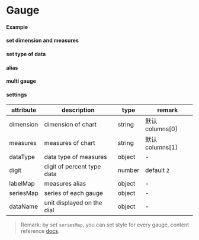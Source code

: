 # Gauge

#### Example

<vuep template="#simple-gauge"></vuep>

<script v-pre type="text/x-template" id="simple-gauge">
<template>
  <cbi-gauge-chart :data="chartData"></cbi-gauge-chart>
</template>

<script>
  export default {
    data () {
      return {
        chartData: {
          columns: ['type', 'value'],
          rows: [
            { type: 'speed', value: 80, a: 1, b: 2 }
          ]
        }
      }
    }
  }
</script>
</script>

#### set dimension and measures

<vuep template="#set-dim-measures"></vuep>

<script v-pre type="text/x-template" id="set-dim-measures">
<template>
  <cbi-gauge-chart :data="chartData" :settings="chartSettings"></cbi-gauge-chart>
</template>

<script>
  export default {
    data () {
      this.chartSettings = {
        dimension: 'type',
        measures: 'value'
      }
      return {
        chartData: {
          columns: ['a', 'b', 'type', 'value'],
          rows: [
            { type: 'speed', value: 80, a: 1, b: 2 }
          ]
        }
      }
    }
  }
</script>
</script>

#### set type of data

<vuep template="#set-dataType"></vuep>

<script v-pre type="text/x-template" id="set-dataType">
<template>
  <cbi-gauge-chart :data="chartData" :settings="chartSettings"></cbi-gauge-chart>
</template>

<script>
  export default {
    data () {
      this.chartSettings = {
        dataType: {
          'rate': 'percent'
        },
        seriesMap: {
          'rate': {
            min: 0,
            max: 1
          }
        }
      }
      return {
        chartData: {
          columns: ['type', 'value'],
          rows: [
            { type: 'rate', value: 0.8 }
          ]
        }
      }
    }
  }
</script>
</script>

#### alias

<vuep template="#set-label"></vuep>

<script v-pre type="text/x-template" id="set-label">
<template>
  <cbi-gauge-chart :data="chartData" :settings="chartSettings"></cbi-gauge-chart>
</template>

<script>
  export default {
    data () {
      this.chartSettings = {
        labelMap: {
          'speed': 's'
        },
        dataName: {
          'speed': 'km/h'
        }
      }
      return {
        chartData: {
          columns: ['type', 'value'],
          rows: [
            { type: 'speed', value: 60 }
          ]
        }
      }
    }
  }
</script>
</script>

#### multi gauge

<vuep template="#set-style"></vuep>

<script v-pre type="text/x-template" id="set-style">
<template>
  <cbi-gauge-chart
  :data="chartData"
  background-color="#000"
  :settings="chartSettings">
  </cbi-gauge-chart>
</template>

<script>
  export default {
    data () {
      this.chartSettings = {
        dataName: {
          'speed': 'km/h',
          'rotateSpeed': 'x1000 r/min',
          'oilVolume': 'gas'
        },
        seriesMap: {
          'speed': {
            min:0,
            max:220,
            splitNumber:11,
            radius: '50%',
            axisLine: {
              lineStyle: {
                color: [[0.09, 'lime'],[0.82, '#1e90ff'],[1, '#ff4500']],
                width: 3,
                shadowColor: '#fff',
                shadowBlur: 10
              }
            },
            axisLabel: {
              textStyle: {
                fontWeight: 'bolder',
                color: '#fff',
                shadowColor: '#fff',
                shadowBlur: 10
              }
            },
            axisTick: {
              length:15,
              lineStyle: {
                color: 'auto',
                shadowColor: '#fff',
                shadowBlur: 10
              }
            },
            splitLine: {
              length:25,
              lineStyle: {
                width:3,
                color: '#fff',
                shadowColor: '#fff',
                shadowBlur: 10
              }
            },
            pointer: {
              shadowColor: '#fff',
              shadowBlur: 5
            },
            title: {
              textStyle: {
                fontWeight: 'bolder',
                fontSize: 20,
                fontStyle: 'italic',
                color: '#fff',
                shadowColor: '#fff',
                shadowBlur: 10
              }
            },
            detail: {
              backgroundColor: 'rgba(30,144,255,0.8)',
              borderWidth: 1,
              borderColor: '#fff',
              shadowColor: '#fff',
              shadowBlur: 5,
              offsetCenter: [0, '50%'],
              textStyle: {
                fontWeight: 'bolder',
                color: '#fff'
              }
            }
          },
          'rotateSpeed': {
            center: ['10%', '55%'],
            radius: '25%',
            min:0,
            max:7,
            endAngle:45,
            splitNumber:7,
            axisLine: {
              lineStyle: {
                color: [[0.29, 'lime'],[0.86, '#1e90ff'],[1, '#ff4500']],
                width: 2,
                shadowColor: '#fff',
                shadowBlur: 10
              }
            },
            axisLabel: {
              textStyle: {
                fontWeight: 'bolder',
                color: '#fff',
                shadowColor: '#fff',
                shadowBlur: 10
              }
            },
            axisTick: {
              length:12,
              lineStyle: {
                color: 'auto',
                shadowColor: '#fff',
                shadowBlur: 10
              }
            },
            splitLine: {
              length:20,
              lineStyle: {
                width:3,
                color: '#fff',
                shadowColor: '#fff',
                shadowBlur: 10
              }
            },
            pointer: {
              width:5,
              shadowColor: '#fff',
              shadowBlur: 5
            },
            title: {
              offsetCenter: [0, '-30%'],
              textStyle: {
                fontWeight: 'bolder',
                fontStyle: 'italic',
                color: '#fff',
                shadowColor: '#fff',
                shadowBlur: 10
              }
            },
            detail: {
              borderColor: '#fff',
              shadowColor: '#fff',
              shadowBlur: 5,
              width: 80,
              height:30,
              offsetCenter: [25, '20%'],
              textStyle: {
                fontWeight: 'bolder',
                color: '#fff'
              }
            }
          },
          'oilVolume': {
            center: ['84%', '50%'],
            radius: '30%',
            min:0,
            max:2,
            startAngle:135,
            endAngle:45,
            splitNumber:2,
            axisLine: {
              lineStyle: {
                color: [[0.2, 'lime'],[0.8, '#1e90ff'],[1, '#ff4500']],
                width: 2,
                shadowColor: '#fff',
                shadowBlur: 10
              }
            },
            axisTick: {
              length:12,
              lineStyle: {
                color: 'auto',
                shadowColor: '#fff',
                shadowBlur: 10
              }
            },
            axisLabel: {
              textStyle: {
                fontWeight: 'bolder',
                color: '#fff',
                shadowColor: '#fff',
                shadowBlur: 10
              },
              formatter: function(v){
                switch (v + '') {
                  case '0': return 'E';
                  case '1': return 'Gas';
                  case '2': return 'F';
                }
              }
            },
            splitLine: {
              length:15,
              lineStyle: {
                width:3,
                color: '#fff',
                shadowColor: '#fff',
                shadowBlur: 10
              }
            },
            pointer: {
              width:2,
              shadowColor: '#fff',
              shadowBlur: 5
            },
            title: {
              show: false
            },
            detail: {
              show: false
            }
          }
        }
      }
      return {
        chartData: {
          columns: ['type', 'value'],
          rows: [
            { type: 'speed', value: 60 },
            { type: 'rotateSpeed', value: 80 },
            { type: 'oilVolume', value: 6000 },
          ]
        }
      }
    }
  }
</script>
</script>


#### settings

| attribute | description | type | remark |
| --- | --- | --- | --- |
| dimension | dimension of chart | string | 默认 columns[0] |
| measures | measures of chart | string | 默认 columns[1] |
| dataType | data type of measures | object | - |
| digit | digit of percent type data | number | default `2` |
| labelMap | measures alias | object | - |
| seriesMap | series of each gauge | object | - |
| dataName | unit displayed on the dial | object | - |

> Remark: by set `seriesMap`, you can set style for every gauge, content reference [docs](http://ecomfe.github.io/echarts-doc/public/en/option.html#series-gauge).
